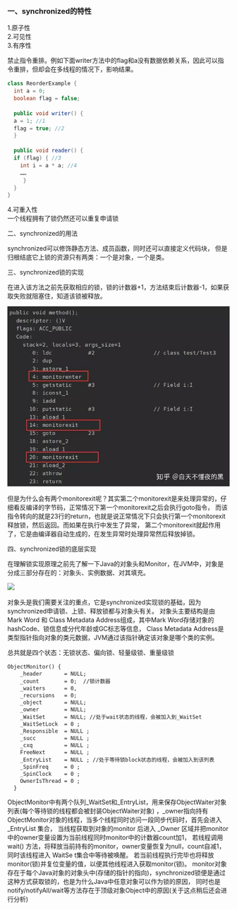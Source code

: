 ### 一、synchronized的特性

1.原子性   
2.可见性   
3.有序性   

禁止指令重排。例如下面writer方法中的flag和a没有数据依赖关系，因此可以指令重排，但却会在多线程的情况下，影响结果。

~~~java
class ReorderExample {
  int a = 0;
  boolean flag = false;

  public void writer() {
  a = 1; //1
  flag = true; //2
  }

  public void reader() {
  if (flag) { //3
    int i = a * a; //4
    ……
     }
  }
}
~~~

4.可重入性    
一个线程拥有了锁仍然还可以重复申请锁

二、synchronized的用法

synchronized可以修饰静态方法、成员函数，同时还可以直接定义代码块，
但是归根结底它上锁的资源只有两类：一个是对象，一个是类。

三、synchronized锁的实现

在进入该方法之前先获取相应的锁，锁的计数器+1，方法结束后计数器-1，如果获取失败就阻塞住，知道该锁被释放。

![](../../picture/1_52dA-ggHDlF-oMyDJBgKtA.jpeg)

但是为什么会有两个monitorexit呢？其实第二个monitorexit是来处理异常的，仔细看反编译的字节码，正常情况下第一个monitorexit之后会执行goto指令，
而该指令转向的就是23行的return，也就是说正常情况下只会执行第一个monitorexit释放锁，然后返回。而如果在执行中发生了异常，
第二个monitorexit就起作用了，它是由编译器自动生成的，在发生异常时处理异常然后释放掉锁。

四、synchronized锁的底层实现

在理解锁实现原理之前先了解一下Java的对象头和Monitor，在JVM中，对象是分成三部分存在的：对象头、实例数据、对其填充。

![](../../1_yuqVQpDYDmZ5pMdUfB678A.jpeg)

对象头是我们需要关注的重点，它是synchronized实现锁的基础，因为synchronized申请锁、上锁、释放锁都与对象头有关。
对象头主要结构是由Mark Word 和 Class Metadata Address组成，其中Mark Word存储对象的hashCode、锁信息或分代年龄或GC标志等信息，
Class Metadata Address是类型指针指向对象的类元数据，JVM通过该指针确定该对象是哪个类的实例。

总共就是四个状态：无锁状态、偏向锁、轻量级锁、重量级锁

~~~
ObjectMonitor() {
    _header       = NULL;
    _count        = 0;  //锁计数器
    _waiters      = 0,
    _recursions   = 0;
    _object       = NULL;
    _owner        = NULL;
    _WaitSet      = NULL; //处于wait状态的线程，会被加入到_WaitSet
    _WaitSetLock  = 0 ;
    _Responsible  = NULL ;
    _succ         = NULL ;
    _cxq          = NULL ;
    FreeNext      = NULL ;
    _EntryList    = NULL ; //处于等待锁block状态的线程，会被加入到该列表
    _SpinFreq     = 0 ;
    _SpinClock    = 0 ;
    OwnerIsThread = 0 ;
  }
~~~

ObjectMonitor中有两个队列_WaitSet和_EntryList，用来保存ObjectWaiter对象列表(每个等待锁的线程都会被封装ObjectWaiter对象)
，_owner指向持有ObjectMonitor对象的线程，当多个线程同时访问一段同步代码时，首先会进入_EntryList 集合，
当线程获取到对象的monitor 后进入 _Owner 区域并把monitor中的owner变量设置为当前线程同时monitor中的计数器count加1，
若线程调用 wait() 方法，将释放当前持有的monitor，owner变量恢复为null，count自减1，同时该线程进入 WaitSe t集合中等待被唤醒。
若当前线程执行完毕也将释放monitor(锁)并复位变量的值，以便其他线程进入获取monitor(锁)。
monitor对象存在于每个Java对象的对象头中(存储的指针的指向)，synchronized锁便是通过这种方式获取锁的，也是为什么Java中任意对象可以作为锁的原因，
同时也是notify/notifyAll/wait等方法存在于顶级对象Object中的原因(关于这点稍后还会进行分析)
